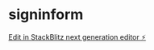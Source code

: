 # signinform

[Edit in StackBlitz next generation editor ⚡️](https://stackblitz.com/~/github.com/nagvanshi9275/signinform)